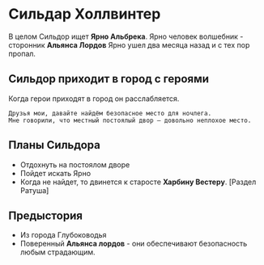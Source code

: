 # Сильдар Холлвинтер

В целом Сильдор ищет **Ярно Альбрека**.
Ярно человек волшебник - сторонник **Альянса Лордов**
Ярно ушел два месяца назад и с тех пор пропал.

## Сильдор приходит в город с героями
Когда герои приходят в город он расслабляется.
```
Друзья мои, давайте найдём безопасное место для ночлега.
Мне говорили, что местный постоялый двор — довольно неплохое место.
```

## Планы Сильдора
* Отдохнуть на постоялом дворе
* Пойдет искать Ярно
* Когда не найдет, то двинется к старосте **Харбинy Вестерy**. [Раздел Ратуша]

## Предыстория
* Из города Глубоководья
* Поверенный **Альянса лордов** - они обеспечивают безопасность любым страдающим.